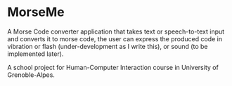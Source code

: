 # MorseMe
 A Morse Code converter application that takes text or speech-to-text input and converts it to morse code, the user can express the produced code in vibration or flash (under-development as I write this), or sound (to be implemented later).
 
 A school project for Human-Computer Interaction course in University of Grenoble-Alpes.
